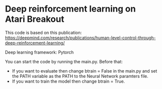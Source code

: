 # Deep reinforcement learning on Atari Breakout

This code is based on this publication: https://deepmind.com/research/publications/human-level-control-through-deep-reinforcement-learning/

Deep learning framework: Pytorch

You can start the code by running the main.py.
Before that:
- If you want to evaluate then change btrain = False in the main.py and set the PATH variable as the PATH to the Neural Network paramters file.
- If you want to train the model then change btrain = True.
